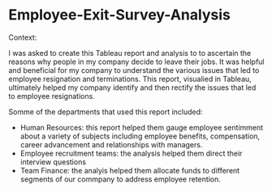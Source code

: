 # Employee-Exit-Survey-Analysis

Context: 

I was asked to create this Tableau report and analysis to to ascertain the reasons why people in my company decide to leave their jobs. It was helpful
and beneficial for my company to understand the various issues that led to employee resignation and terminations. This report, visualied in Tableau, ultimately 
helped my company identify and then rectify the issues that led to employee resignations. 

Somme of the departments that used this report included:
- Human Resources: this report helped them gauge employee sentimment about a variety of subjects including employee benefits, compensation, career advancement
and relationships with managers. 
- Employee recruitment teams: the analysis helped them direct their interview questions
- Team Finance: the analyis helped them allocate funds to different segments of our commpany to address employee retention.


